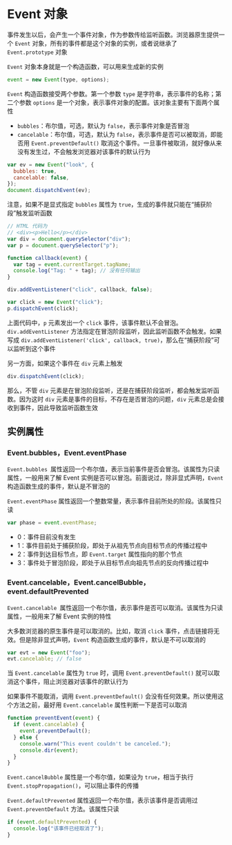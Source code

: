 # Event 对象

事件发生以后，会产生一个事件对象，作为参数传给监听函数。浏览器原生提供一个 `Event` 对象，所有的事件都是这个对象的实例，或者说继承了 `Event.prototype` 对象

`Event` 对象本身就是一个构造函数，可以用来生成新的实例

```js
event = new Event(type, options);
```

`Event` 构造函数接受两个参数。第一个参数 `type` 是字符串，表示事件的名称；第二个参数 `options` 是一个对象，表示事件对象的配置。该对象主要有下面两个属性

- `bubbles`：布尔值，可选，默认为 `false`，表示事件对象是否冒泡
- `cancelable`：布尔值，可选，默认为 `false`，表示事件是否可以被取消，即能否用 `Event.preventDefault()` 取消这个事件。一旦事件被取消，就好像从来没有发生过，不会触发浏览器对该事件的默认行为

```js
var ev = new Event("look", {
  bubbles: true,
  cancelable: false,
});
document.dispatchEvent(ev);
```

注意，如果不是显式指定 `bubbles` 属性为 `true`，生成的事件就只能在“捕获阶段”触发监听函数

```js
// HTML 代码为
// <div><p>Hello</p></div>
var div = document.querySelector("div");
var p = document.querySelector("p");

function callback(event) {
  var tag = event.currentTarget.tagName;
  console.log("Tag: " + tag); // 没有任何输出
}

div.addEventListener("click", callback, false);

var click = new Event("click");
p.dispatchEvent(click);
```

上面代码中，`p` 元素发出一个 `click` 事件，该事件默认不会冒泡。`div.addEventListener` 方法指定在冒泡阶段监听，因此监听函数不会触发。如果写成 `div.addEventListener('click', callback, true)`，那么在“捕获阶段”可以监听到这个事件

另一方面，如果这个事件在 `div` 元素上触发

```js
div.dispatchEvent(click);
```

那么，不管 `div` 元素是在冒泡阶段监听，还是在捕获阶段监听，都会触发监听函数。因为这时 `div` 元素是事件的目标，不存在是否冒泡的问题，`div` 元素总是会接收到事件，因此导致监听函数生效

## 实例属性

### Event.bubbles，Event.eventPhase

`Event.bubbles `属性返回一个布尔值，表示当前事件是否会冒泡。该属性为只读属性，一般用来了解 Event 实例是否可以冒泡。前面说过，除非显式声明，`Event` 构造函数生成的事件，默认是不冒泡的

`Event.eventPhase` 属性返回一个整数常量，表示事件目前所处的阶段。该属性只读

```js
var phase = event.eventPhase;
```

- 0：事件目前没有发生
- 1：事件目前处于捕获阶段，即处于从祖先节点向目标节点的传播过程中
- 2：事件到达目标节点，即 `Event.target` 属性指向的那个节点
- 3：事件处于冒泡阶段，即处于从目标节点向祖先节点的反向传播过程中

### Event.cancelable，Event.cancelBubble，event.defaultPrevented

`Event.cancelable `属性返回一个布尔值，表示事件是否可以取消。该属性为只读属性，一般用来了解 Event 实例的特性

大多数浏览器的原生事件是可以取消的。比如，取消 `click` 事件，点击链接将无效。但是除非显式声明，`Event` 构造函数生成的事件，默认是不可以取消的

```js
var evt = new Event("foo");
evt.cancelable; // false
```

当 `Event.cancelable` 属性为 `true` 时，调用 `Event.preventDefault()` 就可以取消这个事件，阻止浏览器对该事件的默认行为

如果事件不能取消，调用 `Event.preventDefault()` 会没有任何效果。所以使用这个方法之前，最好用 `Event.cancelable` 属性判断一下是否可以取消

```js
function preventEvent(event) {
  if (event.cancelable) {
    event.preventDefault();
  } else {
    console.warn("This event couldn't be canceled.");
    console.dir(event);
  }
}
```

`Event.cancelBubble` 属性是一个布尔值，如果设为 `true`，相当于执行 `Event.stopPropagation()`，可以阻止事件的传播

`Event.defaultPrevented` 属性返回一个布尔值，表示该事件是否调用过 `Event.preventDefault` 方法。该属性只读

```js
if (event.defaultPrevented) {
  console.log("该事件已经取消了");
}
```
